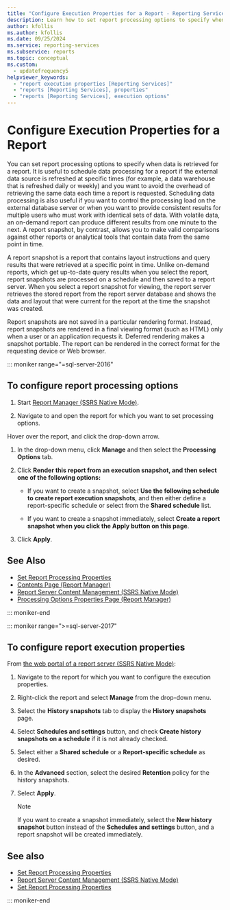 ```yaml
---
title: "Configure Execution Properties for a Report - Reporting Services"
description: Learn how to set report processing options to specify when to retrieve report data to avoid the overhead of retrieving the same data each time a report is requested.
author: kfollis
ms.author: kfollis
ms.date: 09/25/2024
ms.service: reporting-services
ms.subservice: reports
ms.topic: conceptual
ms.custom:
  - updatefrequency5
helpviewer_keywords:
  - "report execution properties [Reporting Services]"
  - "reports [Reporting Services], properties"
  - "reports [Reporting Services], execution options"
---
```

# Configure Execution Properties for a Report
  You can set report processing options to specify when data is retrieved for a report. It is useful to schedule data processing for a report if the external data source is refreshed at specific times (for example, a data warehouse that is refreshed daily or weekly) and you want to avoid the overhead of retrieving the same data each time a report is requested. Scheduling data processing is also useful if you want to control the processing load on the external database server or when you want to provide consistent results for multiple users who must work with identical sets of data. With volatile data, an on-demand report can produce different results from one minute to the next. A report snapshot, by contrast, allows you to make valid comparisons against other reports or analytical tools that contain data from the same point in time.  
  
 A report snapshot is a report that contains layout instructions and query results that were retrieved at a specific point in time. Unlike on-demand reports, which get up-to-date query results when you select the report, report snapshots are processed on a schedule and then saved to a report server. When you select a report snapshot for viewing, the report server retrieves the stored report from the report server database and shows the data and layout that were current for the report at the time the snapshot was created.  
  
 Report snapshots are not saved in a particular rendering format. Instead, report snapshots are rendered in a final viewing format (such as HTML) only when a user or an application requests it. Deferred rendering makes a snapshot portable. The report can be rendered in the correct format for the requesting device or Web browser.  

::: moniker range="=sql-server-2016"
  
## To configure report processing options  
  
1.  Start [Report Manager  &#40;SSRS Native Mode&#41;](../web-portal-ssrs-native-mode.md).  
  
2.  Navigate to and open the report for which you want to set processing options.  
  
 Hover over the report, and click the drop-down arrow.  
  
1.  In the drop-down menu, click **Manage** and then select the **Processing Options** tab.  
  
2.  Click **Render this report from an execution snapshot, and then select one of the following options:**  
  
    -   If you want to create a snapshot, select **Use the following schedule to create report execution snapshots**, and then either define a report-specific schedule or select from the **Shared schedule** list.  
  
    -   If you want to create a snapshot immediately, select **Create a report snapshot when you click the Apply button on this page**.  
  
3.  Click **Apply**.  
  
## See Also  
-  [Set Report Processing Properties](../../reporting-services/report-server/set-report-processing-properties.md)   
-  [Contents Page &#40;Report Manager&#41;](/previous-versions/sql/sql-server-2016/ms186470(v=sql.130))   
-  [Report Server Content Management &#40;SSRS Native Mode&#41;](../../reporting-services/report-server/report-server-content-management-ssrs-native-mode.md)   
-  [Processing Options Properties Page &#40;Report Manager&#41;](/previous-versions/sql/sql-server-2016/ms178821(v=sql.130))  
  
::: moniker-end

::: moniker range=">=sql-server-2017"
  
## To configure report execution properties  
  
From [the web portal of a report server (SSRS Native Mode)](../../reporting-services/web-portal-ssrs-native-mode.md):  
  
1. Navigate to the report for which you want to configure the execution properties.  
  
2. Right-click the report and select **Manage** from the drop-down menu.

3. Select the **History snapshots** tab to display the **History snapshots** page.  
  
4. Select **Schedules and settings** button, and check **Create history snapshots on a schedule** if it is not already checked.
  
5. Select either a **Shared schedule** or a **Report-specific schedule** as desired.  
  
6. In the **Advanced** section, select the desired **Retention** policy for the history snapshots.  
  
7. Select **Apply**.  
  
   >[!NOTE]
   >If you want to create a snapshot immediately, select the **New history snapshot** button instead of the **Schedules and settings** button, and a report snapshot will be created immediately.  
  
## See also  
-  [Set Report Processing Properties](../../reporting-services/report-server/set-report-processing-properties.md)   
-  [Report Server Content Management (SSRS Native Mode)](../../reporting-services/report-server/report-server-content-management-ssrs-native-mode.md)   
-  [Set Report Processing Properties](../../reporting-services/report-server/set-report-processing-properties.md)   

::: moniker-end
